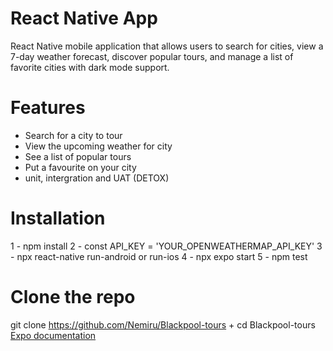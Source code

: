 # React Native App
React Native mobile application that allows users to search for cities, view a 7-day weather forecast, discover popular tours, 
and manage a list of favorite cities with dark mode support.

# Features
- Search for a city to tour
- View the upcoming weather for city
- See a list of popular tours
- Put a favourite on your city
- unit, intergration and UAT (DETOX)

# Installation
1 - npm install
2 - const API_KEY = 'YOUR_OPENWEATHERMAP_API_KEY'
3 - npx react-native run-android or run-ios
4 - npx expo start
5 - npm test

# Clone the repo
git clone https://github.com/Nemiru/Blackpool-tours + cd Blackpool-tours
[Expo documentation](https://docs.expo.dev/)
